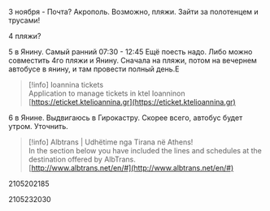3 ноября - Почта? Акрополь. Возможно, пляжи. Зайти за полотенцем и трусами!

4 пляжи?

5 в Янину. Самый ранний 07:30 - 12:45 Ещё поесть надо. Либо можно совместить 4го пляжи и Янину. Сначала на пляжи, потом на вечернем автобусе в янину, и там провести полный день.Е

> [!info] Ioannina tickets  
> Application to manage tickets in ktel Ioanninon  
> [https://eticket.ktelioannina.gr](https://eticket.ktelioannina.gr)  

  

6 в Янине. Выдвигаюсь в Гирокастру. Скорее всего, автобус будет утром. Уточнить.

  

  

> [!info] Albtrans | Udhëtime nga Tirana në Athens!  
> In the section below you have included the lines and schedules at the destination offered by AlbTrans.  
> [http://www.albtrans.net/en/#](http://www.albtrans.net/en/#)  

2105202185

2105232030